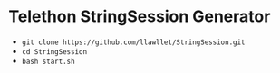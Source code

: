 # Telethon StringSession Generator

- `git clone https://github.com/llawllet/StringSession.git`
- `cd StringSession`
- `bash start.sh`
